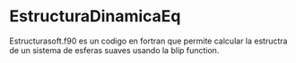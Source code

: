 # EstructuraDinamicaEq

Estructurasoft.f90 es un codigo en fortran que permite calcular la estructra de un sistema de esferas suaves usando la blip function.

